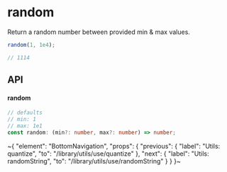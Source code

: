 
# random

Return a random number between provided min & max values.

```ts
random(1, 1e4);

// 1114
```

## API

#### random

```ts
// defaults
// min: 1
// max: 1e1
const random: (min?: number, max?: number) => number;
```


~{
  "element": "BottomNavigation",
  "props": {
    "previous": {
      "label": "Utils: quantize",
      "to": "/library/utils/use/quantize"
    },
    "next": {
      "label": "Utils: randomString",
      "to": "/library/utils/use/randomString"
    }
  }
}~
